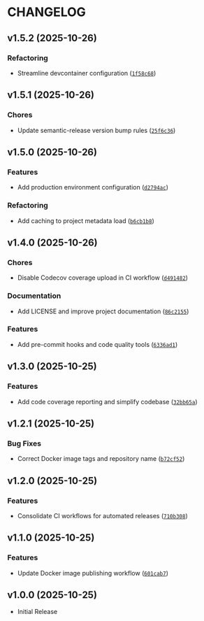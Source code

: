 # CHANGELOG

<!-- version list -->

## v1.5.2 (2025-10-26)

### Refactoring

- Streamline devcontainer configuration
  ([`1f58c68`](https://github.com/parraletz/k8s-autoannotation-webhook/commit/1f58c68bede5675617830cec487945f50c0871f3))


## v1.5.1 (2025-10-26)

### Chores

- Update semantic-release version bump rules
  ([`25f6c36`](https://github.com/parraletz/k8s-autoannotation-webhook/commit/25f6c36f456c12e520094453cf311902431a8391))


## v1.5.0 (2025-10-26)

### Features

- Add production environment configuration
  ([`d2794ac`](https://github.com/parraletz/k8s-autoannotation-webhook/commit/d2794ac3c76b57a84297c7a6a264036504e6ff53))

### Refactoring

- Add caching to project metadata load
  ([`b6cb1b8`](https://github.com/parraletz/k8s-autoannotation-webhook/commit/b6cb1b825f8fda858260c3c8b2feaf913ed14781))


## v1.4.0 (2025-10-26)

### Chores

- Disable Codecov coverage upload in CI workflow
  ([`d491482`](https://github.com/parraletz/k8s-autoannotation-webhook/commit/d49148261fa869638475b1cd0cf0ef8027648233))

### Documentation

- Add LICENSE and improve project documentation
  ([`86c2155`](https://github.com/parraletz/k8s-autoannotation-webhook/commit/86c2155f576ae214970c3c78fc15aa7c0d6bd401))

### Features

- Add pre-commit hooks and code quality tools
  ([`6336ad1`](https://github.com/parraletz/k8s-autoannotation-webhook/commit/6336ad1ecbe870d15a77f57636b162423412dd4e))


## v1.3.0 (2025-10-25)

### Features

- Add code coverage reporting and simplify codebase
  ([`32bb65a`](https://github.com/parraletz/k8s-autoannotation-webhook/commit/32bb65aef8723181511684fde00fa0671056da5f))


## v1.2.1 (2025-10-25)

### Bug Fixes

- Correct Docker image tags and repository name
  ([`b72cf52`](https://github.com/parraletz/k8s-autoannotation-webhook/commit/b72cf5216b1785d9591c6f2295cc0d8e309e7988))


## v1.2.0 (2025-10-25)

### Features

- Consolidate CI workflows for automated releases
  ([`710b308`](https://github.com/parraletz/k8s-autoannotation-webhook/commit/710b3081cdf7d6cc1ceebbd181105c7f873121ee))


## v1.1.0 (2025-10-25)

### Features

- Update Docker image publishing workflow
  ([`601cab7`](https://github.com/parraletz/k8s-autoannotation-webhook/commit/601cab75dd65a6b74c06ef817df7659c1cd62dfc))


## v1.0.0 (2025-10-25)

- Initial Release
